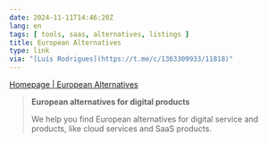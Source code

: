 ```yaml
---
date: 2024-11-11T14:46:20Z
lang: en
tags: [ tools, saas, alternatives, listings ]
title: European Alternatives
type: link
via: "[Luís Rodrigues](https://t.me/c/1363309933/11818)"
---
```


[Homepage | European Alternatives](https://european-alternatives.eu/)

> **European alternatives for digital products**
>
> We help you find European alternatives for digital service and products, like cloud services and SaaS products.
